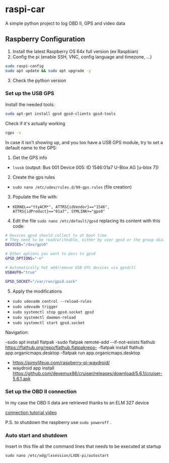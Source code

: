 # raspi-car

A simple python project to log OBD II, GPS and video data

## Raspberry Configuration

1. Install the latest Raspberry OS 64x full version (ex Raspbian)
2. Config the pi (enable SSH, VNC, config language and timezone, ...)

```bash
sudo raspi-config
sudo apt update && sudo apt upgrade -y
```

3. Check the python version

### Set up the USB GPS

Install the needed tools:

```bash
sudo apt-get install gpsd gpsd-clients gpsd-tools
```

Check if it's actually working

```bash
cgps -s
```

In case it isn't showing up, and you too have a USB GPS module, try to set a default name to the GPS:

1) Get the GPS info

- `lsusb` (output: Bus 001 Device 005: ID 1546:01a7 U-Blox AG [u-blox 7])

2) Create the gps rules

- `sudo nano /etc/udev/rules.d/99-gps.rules` (file creation)

3) Populate the file with:

- `KERNEL=="ttyACM*", ATTRS{idVendor}=="1546", ATTRS{idProduct}=="01a7", SYMLINK+="gps0"`

4) Edit the file `sudo nano /etc/default/gpsd`  replacing its content with this code:

```bash
# Devices gpsd should collect to at boot time.
# They need to be read/writeable, either by user gpsd or the group dialout.
DEVICES="/dev/gps0"

# Other options you want to pass to gpsd
GPSD_OPTIONS="-n"

# Automatically hot add/remove USB GPS devices via gpsdctl
USBAUTO="true"

GPSD_SOCKET="/var/run/gpsd.sock"
```

5) Apply the modifications

- `sudo udevadm control --reload-rules`
- `sudo udevadm trigger`
- `sudo systemctl stop gpsd.socket gpsd `
- `sudo systemctl daemon-reload `
- `sudo systemctl start gpsd.socket`

Navigation:

-sudo apt install flatpak
-sudo flatpak remote-add --if-not-exists flathub https://flathub.org/repo/flathub.flatpakrepo-
-flatpak install flathub app.organicmaps.desktop
-flatpak run app.organicmaps.desktop

- https://pimylifeup.com/raspberry-pi-waydroid/
- waydroid app install https://github.com/devemux86/cruiser/releases/download/5.6.1/cruiser-5.6.1.apk

### Set up the OBD II connection

In my case the OBD II data are retrieved thanks to an ELM 327 device

[connection tutorial video](https://www.youtube.com/watch?v=DABytIdutKk)

P.S. to shutdown the raspberry use `sudo poweroff` .


### Auto start and shutdown

Insert in this file all the command lines that needs to be executed at startup

`sudo nano /etc/xdg/lxsession/LXDE-pi/autostart`
